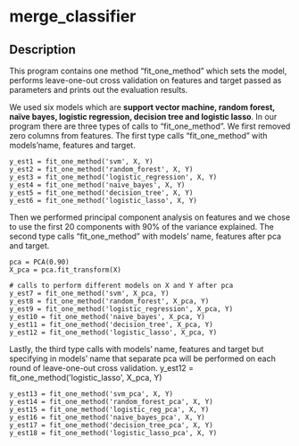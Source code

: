 # merge_classifier
## Description
This program contains one method “fit_one_method” which sets the model, performs leave-one-out cross validation on features and target passed as parameters and prints out the evaluation results. 
    
We used six models which are **support vector machine, random forest, naïve bayes, logistic regression, decision tree and logistic lasso**. In our program there are three types of calls to “fit_one_method”.  We first removed zero columns from features. The first type calls “fit_one_method” with models’name, features and target.
```
y_est1 = fit_one_method('svm', X, Y)
y_est2 = fit_one_method('random_forest', X, Y)
y_est3 = fit_one_method('logistic_regression', X, Y)
y_est4 = fit_one_method('naive_bayes', X, Y)
y_est5 = fit_one_method('decision_tree', X, Y)
y_est6 = fit_one_method('logistic_lasso', X, Y)
```
Then we performed principal component analysis on features and we chose to use the first 20 components with 90% of the variance explained. The second type calls “fit_one_method” with models’ name, features after pca and target.
```
pca = PCA(0.90)
X_pca = pca.fit_transform(X)

# calls to perform different models on X and Y after pca
y_est7 = fit_one_method('svm', X_pca, Y)
y_est8 = fit_one_method('random_forest', X_pca, Y)
y_est9 = fit_one_method('logistic_regression', X_pca, Y)
y_est10 = fit_one_method('naive_bayes', X_pca, Y)
y_est11 = fit_one_method('decision_tree', X_pca, Y)
y_est12 = fit_one_method('logistic_lasso', X_pca, Y)
```
Lastly, the third type calls with models’ name, features and target but specifying in models’ name that separate pca will be performed on each round of leave-one-out cross validation.
y_est12 = fit_one_method('logistic_lasso', X_pca, Y)
```
y_est13 = fit_one_method('svm_pca', X, Y)
y_est14 = fit_one_method('random_forest_pca', X, Y)
y_est15 = fit_one_method('logistic_reg_pca', X, Y)
y_est16 = fit_one_method('naive_bayes_pca', X, Y)
y_est17 = fit_one_method('decision_tree_pca', X, Y)
y_est18 = fit_one_method('logistic_lasso_pca', X, Y)
```
